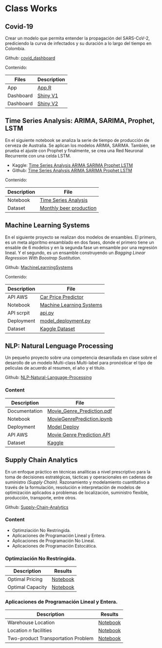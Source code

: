 # Class Works

## Covid-19

Crear un modelo que permita entender la propagación del SARS-CoV-2, prediciendo la curva de infectados y su duración a lo largo del tiempo en Colombia.

Github: [covid_dashboard](https://sergiomora03.github.io/covid_dashboard/)

Contenido:

|Files|Description|
|-----|-----------|
|App | [App.R](https://github.com/sergiomora03/covid_dashboard/blob/master/app.R)|
|Dashboard|[Shiny V1](https://sergiomora123.shinyapps.io/covid19_dashboard/)|
|Dashboard|[Shiny V2](https://sergiomora123.shinyapps.io/covid_19/)|


## Time Series Analysis: ARIMA, SARIMA, Prophet, LSTM

En el siguiente notebook se analiza la serie de tiempo de producción de cerveza de Australia. Se aplican los modelos ARIMA, SARIMA. También, se prueba el ajuste con Prophet y finalmente, se crea una Red Neuronal Recurrente con una celda LSTM.

* Kaggle: [Time Series Analysis ARIMA SARIMA Prophet LSTM](https://www.kaggle.com/sergiomora823/time-series-analysis-arima-sarima-prophet-lstm)
* Github: [Time Series Analysis ARIMA SARIMA Prophet LSTM](https://sergiomora03.github.io/Time-Series-Analysis-ARIMA-SARIMA-Prophet-LSTM/)

Contenido:

|Description|File|
|----|--------|
|Notebook|[Time Series Analysis](https://github.com/sergiomora03/AdvancedMethodsDataAnalysis/blob/master/notebooks/Proyecto_1_M%C3%A9todos_de_An%C3%A1lisis_Avanzados.ipynb)|
|Dataset|[Monthly beer production](https://www.kaggle.com/shenba/time-series-datasets)|

## Machine Learning Systems

En el siguiente proyecto se realizan dos modelos de ensambles. El primero, es un meta algorítmo ensamblado en dos fases, donde el primero tiene un ensable de 6 modelos y en la segunda fase un emsamble por una regresión lineal. Y el segundo, es un ensamble construyendo un _Bagging Linear Regression With Boostrap Sustitution_.

Github: [MachineLearningSystems](https://sergiomora03.github.io/MachineLearningSystem/)

Contenido:

|Description|File|
|----|--------|
|API AWS|[Car Price Predictor](http://ec2-3-14-9-184.us-east-2.compute.amazonaws.com:8888/)|
|Notebook|[Machine Learning Systems](https://nbviewer.jupyter.org/github/sergiomora03/MachineLearningSystems/blob/master/P2_Machine_Learning_Systems.ipynb)|
|API scrpit|[api.py](https://github.com/NecesitoUnNick/P2/blob/master/P2/api.py)|
|Deployment|[model_deployment.py](https://github.com/NecesitoUnNick/P2/blob/master/P2/model_deployment.py)|
|Dataset|[Kaggle Dataset](https://www.kaggle.com/jpayne/852k-used-car-listings)|

## NLP: Natural Lenguage Processing

Un pequeño proyecto sobre una competencia desarollada en clase sobre el desarollo de un modelo Multi-class Multi-label para pronósticar el tipo de peliculas de acuerdo al resumen, el año y el titulo.

Github: [NLP-Natural-Language-Processing](https://sergiomora03.github.io/NLP-Natural-Language-Processing/)

### Content

|Description|File|
|----|--------|
|Documentation|[Movie_Genre_Prediction.pdf](https://github.com/sergiomora03/NLP-Natural-Language-Processing/blob/master/Project/Documentation/Proyecto%203%20-NLP.pdf)|
|Notebook|[MovieGenrePrediction.ipynb](https://github.com/sergiomora03/NLP-Natural-Language-Processing/blob/master/Project/Notebook/P3_MovieGenrePrediction_final.ipynb)|
|Deployment|[Model Deploy](https://github.com/sergiomora03/NLP-Natural-Language-Processing/tree/master/Project/API)|
|API AWS|[Movie Genre Prediction API](http://ec2-18-218-221-161.us-east-2.compute.amazonaws.com:5000)|
|Dataset|[Kaggle](https://www.kaggle.com/c/miia4201-202019-p3-moviegenreclassification/data)|


## Supply Chain Analytics

En un enfoque práctico en técnicas analíticas a nivel prescriptivo para la toma de decisiones estratégicas, tácticas
y operacionales en cadenas de suministro *(Supply Chain)*. Razonamiento
y modelamiento cuantitativo a través de la formulación, resolución e interpretación de modelos de optimización aplicados a
problemas de localización, suministro flexible, producción, transporte, entre otros. 

Github: [Supply-Chain-Analytics](https://sergiomora03.github.io/Supply-Chain-Analytics/)

### Content

* Optimziación No Restringida.
* Aplicaciones de Programación Lineal y Entera.
* Aplicaciones de Programación No Lineal.
* Aplicaciones de Programación Estocática.


### Optimziación No Restringida.

|Description|Results|
|-----------|-------|
|Optimal Pricing| [Notebook](https://nbviewer.jupyter.org/github/sergiomora03/Supply-Chain-Analytics/blob/master/Optimal%20Pricing.ipynb)|
|Optimal Capacity| [Notebook](https://github.com/sergiomora03/Supply-Chain-Analytics/blob/master/Optimal%20Capacity.ipynb)

### Aplicaciones de Programación Lineal y Entera.

|Description|Results|
|-----------|-------|
|Warehouse Location|[Notebook](https://nbviewer.jupyter.org/github/sergiomora03/Supply-Chain-Analytics/blob/master/Warehouse%20Location.ipynb)|
|Location *n* facilities|[Notebook](https://nbviewer.jupyter.org/github/sergiomora03/Supply-Chain-Analytics/blob/master/Locating%20n%20Facilities.ipynb)|
|Two-product Transportation Problem|[Notebook](https://nbviewer.jupyter.org/github/sergiomora03/Supply-Chain-Analytics/blob/master/Two-product%20Transportation.ipynb)|

